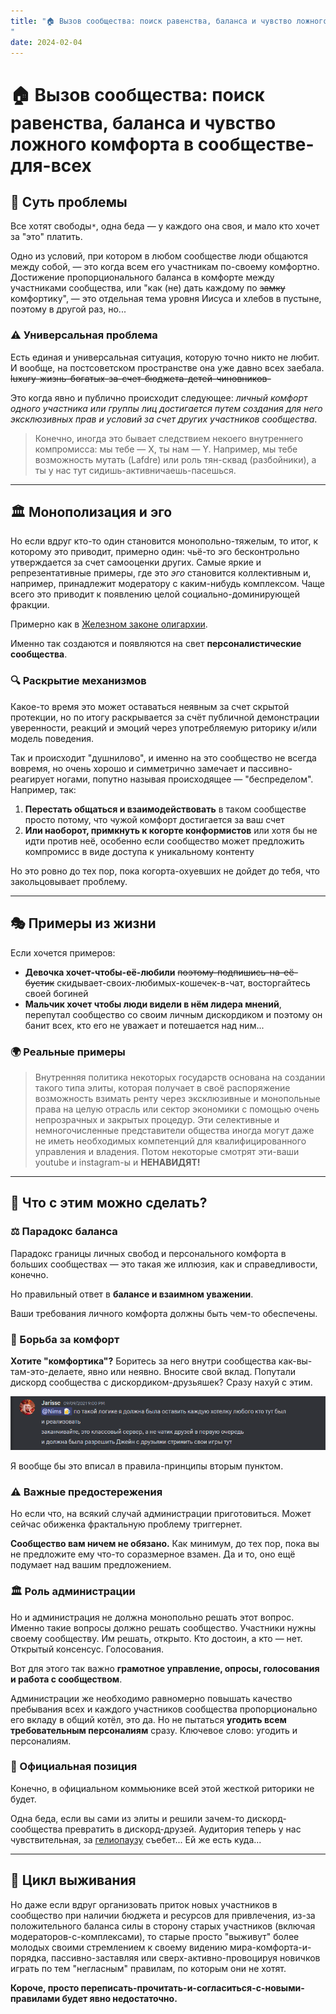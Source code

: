 ```yaml
---
title: "🏠 Вызов сообщества: поиск равенства, баланса и чувство ложного комфорта в сообществе-для-всех
"
date: 2024-02-04
---
```


# 🏠 Вызов сообщества: поиск равенства, баланса и чувство ложного комфорта в сообществе-для-всех

## 🎯 Суть проблемы

Все хотят свободы`*`, одна беда — у каждого она своя, и мало кто хочет за "это" платить.

Одно из условий, при котором в любом сообществе люди общаются между собой, — это когда всем его участникам по-своему комфортно. Достижение пропорционального баланса в комфорте между участниками сообщества, или "как (не) дать каждому по ~~замку~~ комфортику", — это отдельная тема уровня Иисуса и хлебов в пустыне, поэтому в другой раз, но...

### ⚠️ Универсальная проблема

Есть единая и универсальная ситуация, которую точно никто не любит. И вообще, на постсоветском пространстве она уже давно всех заебала. ~~luxury-жизнь-богатых-за-счет-бюджета-детей-чиновников-~~

Это когда явно и публично происходит следующее: *личный комфорт одного участника или группы лиц достигается путем создания для него эксклюзивных прав и условий за счет других участников сообщества*.

> Конечно, иногда это бывает следствием некоего внутреннего компромисса: мы тебе — Х, ты нам — Y. Например, мы тебе возможность мутать (Lafdre) или роль тян-сквад (разбойники), а ты у нас тут сидишь-активничаешь-пасешься.

---

## 🏛️ Монополизация и эго

Но если вдруг кто-то один становится монопольно-тяжелым, то итог, к которому это приводит, примерно один: чьё-то эго бесконтрольно утверждается за счет самооценки других. Самые яркие и репрезентативные примеры, где это *эго* становится коллективным и, например, принадлежит модератору с каким-нибудь комплексом. Чаще всего это приводит к появлению целой социально-доминирующей фракции.

Примерно как в [Железном законе олигархии](https://ru.wikipedia.org/wiki/Железный_закон_олигархии).

Именно так создаются и появляются на свет **персоналистические сообщества**.

### 🔍 Раскрытие механизмов

Какое-то время это может оставаться неявным за счет скрытой протекции, но по итогу раскрывается за счёт публичной демонстрации уверенности, реакций и эмоций через употребляемую риторику и/или модель поведения.

Так и происходит "душнилово", и именно на это сообщество не всегда вовремя, но очень хорошо и симметрично замечает и пассивно-реагирует ногами, попутно называя происходящее — "беспределом". Например, так:

1. **Перестать общаться и взаимодействовать** в таком сообществе просто потому, что чужой комфорт достигается за ваш счет
2. **Или наоборот, примкнуть к когорте конформистов** или хотя бы не идти против неё, особенно если сообщество может предложить компромисс в виде доступа к уникальному контенту

Но это ровно до тех пор, пока когорта-охуевших не дойдет до тебя, что закольцовывает проблему.

---

## 🎭 Примеры из жизни

Если хочется примеров:

- **Девочка хочет-чтобы-её-любили** ~~поэтому-подпишись-на-её-бустик~~ скидывает-своих-любимых-кошечек-в-чат, восторгайтесь своей богиней
- **Мальчик хочет чтобы люди видели в нём лидера мнений**, перепутал сообщество со своим личным дискордиком и поэтому он банит всех, кто его не уважает и потешается над ним...

### 🌍 Реальные примеры

> Внутренняя политика некоторых государств основана на создании такого типа элиты, которая получает в своё распоряжение возможность взимать ренту через эксклюзивные и монопольные права на целую отрасль или сектор экономики с помощью очень непрозрачных и закрытых процедур. Эти селективные и немногочисленные представители общества иногда могут даже не иметь необходимых компетенций для квалифицированного управления и владения. Потом некоторые смотрят эти-ваши youtube и instagram-ы и **НЕНАВИДЯТ!**

---

## 🔧 Что с этим можно сделать?

### ⚖️ Парадокс баланса

Парадокс границы личных свобод и персонального комфорта в больших сообществах — это такая же иллюзия, как и справедливости, конечно.

Но правильный ответ в **балансе и взаимном уважении**.

Ваши требования личного комфорта должны быть чем-то обеспечены.

### 💪 Борьба за комфорт

**Хотите "комфортика"?** Боритесь за него внутри сообщества как-вы-там-это-делаете, явно или неявно. Вносите свой вклад. Попутали дискорд сообщества с дискордиком-друзьяшек? Сразу нахуй с этим.


<div align="center">

![img.png](/images/assets/img.png)

</div>



Я вообще бы это вписал в правила-принципы вторым пунктом.

### ⚠️ Важные предостережения

Но если что, на всякий случай администрации приготовиться. Может сейчас обиженка фрактальную проблему триггернет.

**Сообщество вам ничем не обязано.** Как минимум, до тех пор, пока вы не предложите ему что-то соразмерное взамен. Да и то, оно ещё подумает над вашим предложением.

### 🏛️ Роль администрации

Но и администрация не должна монопольно решать этот вопрос. Именно такие вопросы должно решать сообщество. Участники нужны своему сообществу. Им решать, открыто. Кто достоин, а кто — нет. Открытый консенсус. Голосования.

Вот для этого так важно **грамотное управление, опросы, голосования и работа с сообществом**.

Администрации же необходимо равномерно повышать качество пребывания всех и каждого участников сообщества пропорционально его вкладу в общий котёл, это да. Но не пытаться **угодить всем требовательным персоналиям** сразу. Ключевое слово: угодить и персоналиям.

### 📢 Официальная позиция

Конечно, в официальном коммьюнике всей этой жесткой риторики не будет.

Одна беда, если вы сами из элиты и решили зачем-то дискорд-сообщества превратить в дискорд-друзей. Аудитория теперь у нас чувствительная, за [гелиопаузу](https://ru.wikipedia.org/wiki/Гелиосфера) съебет... Ей же есть куда...

---

## 🔄 Цикл выживания

Но даже если вдруг организовать приток новых участников в сообщество при наличии бюджета и ресурсов для привлечения, из-за положительного баланса силы в сторону старых участников (включая модераторов-с-комплексами), то старые просто "выживут" более молодых своими стремлением к своему видению мира-комфорта-и-порядка, пассивно-заставляя или сверх-активно-провоцируя новичков играть по тем "негласным" правилам, по которым они не хотят.

**Короче, просто переписать-прочитать-и-согласиться-с-новыми-правилами будет явно недостаточно.**
